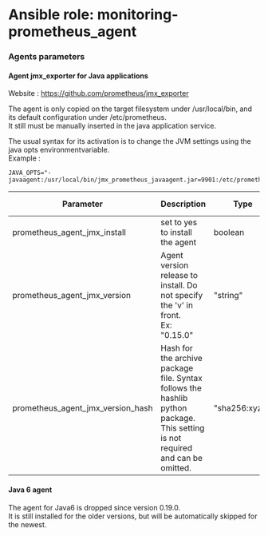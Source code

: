 # Ansible role: monitoring-prometheus_agent

### Agents parameters

#### Agent jmx_exporter for Java applications

Website : https://github.com/prometheus/jmx_exporter  

The agent is only copied on the target filesystem under /usr/local/bin, and its default configuration under /etc/prometheus.  
It still must be manually inserted in the java application service.  

The usual syntax for its activation is to change the JVM settings using the java opts environmentvariable.  
Example : 
```
JAVA_OPTS="-javaagent:/usr/local/bin/jmx_prometheus_javaagent.jar=9901:/etc/prometheus/jmx.yml"
```

| Parameter | Description | Type | Default value |
| --------- | ----------- | ---- | ------------- |
| prometheus_agent_jmx_install | set to yes to install the agent | boolean | no |
| prometheus_agent_jmx_version | Agent version release to install. Do not specify the 'v' in front.<br />Ex: "0.15.0" | "string" | mandatory |
| prometheus_agent_jmx_version_hash | Hash for the archive package file. Syntax follows the hashlib python package.<br />This setting is not required and can be omitted. | "sha256:xyz..." | "" |


#### Java 6 agent
The agent for Java6 is dropped since version 0.19.0.  
It is still installed for the older versions, but will be automatically skipped for the newest.

